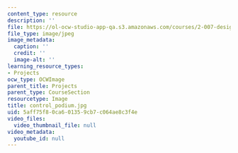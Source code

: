 ```yaml
---
content_type: resource
description: ''
file: https://ol-ocw-studio-app-qa.s3.amazonaws.com/courses/2-007-design-and-manufacturing-i-spring-2009/5aff75f80ca601359cb7c064ae8c3f4e_control_podium.jpg
file_type: image/jpeg
image_metadata:
  caption: ''
  credit: ''
  image-alt: ''
learning_resource_types:
- Projects
ocw_type: OCWImage
parent_title: Projects
parent_type: CourseSection
resourcetype: Image
title: control_podium.jpg
uid: 5aff75f8-0ca6-0135-9cb7-c064ae8c3f4e
video_files:
  video_thumbnail_file: null
video_metadata:
  youtube_id: null
---
```


